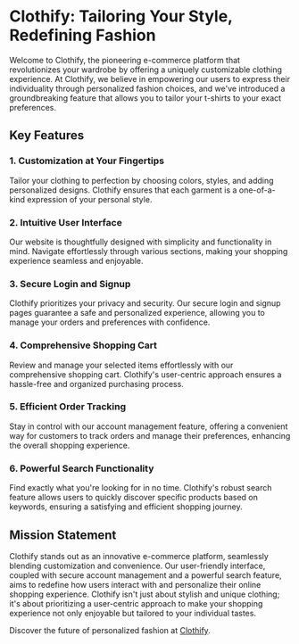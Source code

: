 # Clothify: Tailoring Your Style, Redefining Fashion

Welcome to Clothify, the pioneering e-commerce platform that revolutionizes your wardrobe by offering a uniquely customizable clothing experience. At Clothify, we believe in empowering our users to express their individuality through personalized fashion choices, and we've introduced a groundbreaking feature that allows you to tailor your t-shirts to your exact preferences.

## Key Features

### 1. **Customization at Your Fingertips**
   Tailor your clothing to perfection by choosing colors, styles, and adding personalized designs. Clothify ensures that each garment is a one-of-a-kind expression of your personal style.

### 2. **Intuitive User Interface**
   Our website is thoughtfully designed with simplicity and functionality in mind. Navigate effortlessly through various sections, making your shopping experience seamless and enjoyable.

### 3. **Secure Login and Signup**
   Clothify prioritizes your privacy and security. Our secure login and signup pages guarantee a safe and personalized experience, allowing you to manage your orders and preferences with confidence.

### 4. **Comprehensive Shopping Cart**
   Review and manage your selected items effortlessly with our comprehensive shopping cart. Clothify's user-centric approach ensures a hassle-free and organized purchasing process.

### 5. **Efficient Order Tracking**
   Stay in control with our account management feature, offering a convenient way for customers to track orders and manage their preferences, enhancing the overall shopping experience.

### 6. **Powerful Search Functionality**
   Find exactly what you're looking for in no time. Clothify's robust search feature allows users to quickly discover specific products based on keywords, ensuring a satisfying and efficient shopping journey.

## Mission Statement

Clothify stands out as an innovative e-commerce platform, seamlessly blending customization and convenience. Our user-friendly interface, coupled with secure account management and a powerful search feature, aims to redefine how users interact with and personalize their online shopping experience. Clothify isn't just about stylish and unique clothing; it's about prioritizing a user-centric approach to make your shopping experience not only enjoyable but tailored to your individual tastes.

Discover the future of personalized fashion at [Clothify](https://www.clothify.com/).
